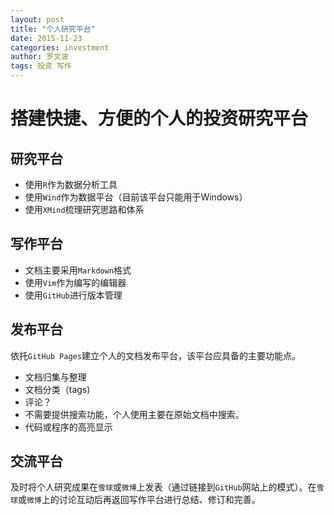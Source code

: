 ```yaml
---
layout: post
title: "个人研究平台"
date: 2015-11-23
categories: investment
author: 罗文波
tags: 投资 写作
---
```


# 搭建快捷、方便的个人的投资研究平台

## 研究平台

* 使用`R`作为数据分析工具
* 使用`Wind`作为数据平台（目前该平台只能用于Windows）
* 使用`XMind`梳理研究思路和体系

## 写作平台

* 文档主要采用`Markdown`格式
* 使用`Vim`作为编写的编辑器
* 使用`GitHub`进行版本管理

## 发布平台

依托`GitHub Pages`建立个人的文档发布平台，该平台应具备的主要功能点。

* 文档归集与整理
* 文档分类（tags)
* 评论？
* 不需要提供搜索功能，个人使用主要在原始文档中搜索。
* 代码或程序的高亮显示

## 交流平台

及时将个人研究成果在`雪球`或`微博`上发表（通过链接到`GitHub`网站上的模式）。在`雪球`或`微博`上的讨论互动后再返回写作平台进行总结、修订和完善。

